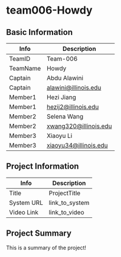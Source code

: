 # team006-Howdy

## Basic Information

|   Info      |        Description     |
| ----------- | ---------------------- |
| TeamID      |        Team-006        |
| TeamName    |         Howdy          |
| Captain     |       Abdu Alawini     |
| Captain     |  alawini@illinois.edu  |
| Member1     |        Hezi Jiang      |
| Member1     |   hezij2@illinois.edu  |
| Member2     |        Selena Wang     |
| Member2     |  xwang320@illinois.edu |
| Member3     |        Xiaoyu Li       |
| Member3     | xiaoyu34@illinois.edu  |

## Project Information

|   Info      |        Description     |
| ----------- | ---------------------- |
|  Title      |       ProjectTitle     |
| System URL  |      link_to_system    |
| Video Link  |      link_to_video     |

## Project Summary

This is a summary of the project!
